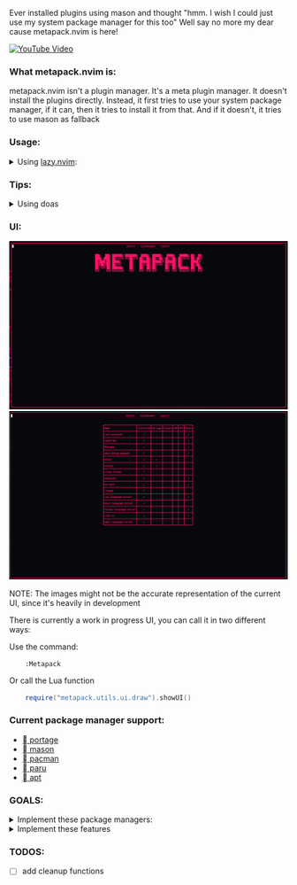 Ever installed plugins using mason and thought "hmm. I wish I could just use
my system package manager for this too" Well say no more my dear cause
metapack.nvim is here!

[![YouTube Video](https://img.youtube.com/vi/3dRy8ad6oHM/0.jpg)](https://www.youtube.com/watch?v=3dRy8ad6oHM)

### What metapack.nvim is:
metapack.nvim isn't a plugin manager. It's a meta plugin manager. It doesn't
install the plugins directly. Instead, it first tries to use your system
package manager, if it can, then it tries to install it from that. And if it
doesn't, it tries to use mason as fallback

### Usage:
<details>
    <summary>Using <a href="https://github.com/folke/lazy.nvim">lazy.nvim</a>:</summary>

```lua
    {
        "ingenarel/metapack.nvim",
        dependencies = {
            {
                "williamboman/mason.nvim", -- will try to make this optional in future
                config = true,
            },
            {
                "ingenarel/smart-floatterm.nvim", -- terminal plugin that i made to use with my other plugins
                config = true,
            }
        },
        config = function()
            require("metapack").setup{
                ensure_installed = {
                    --lsp
                    "pyright", -- package could be string for simple use
                    "clangd",
                    {
                        "lua-language-server",
                        portage = true,
                        os = "gentoo"
                    }, -- or it could be a table specifying stuff,
                    {
                        "lua-language-server-git",
                        aur = true,
                        os = "arch",
                        exec = "lua-language-server"
                    }, -- you can use execName if the package name isn't the same as the executable name
                    "bash-language-server",
                    "termux-language-server",
                    "ltex-ls",
                    "yaml-language-server",
                    --lsp
                    --dap
                    { "codelldb", mason = true}, -- if you use table, it's not idiotproof, so if you name a plugin wrong, that's on you.
                    "debugpy",
                    --dap
                    --formatter
                    "black",
                    "stylua",
                    "clang-format",
                    "beautysh",
                    --formatter
                }
            }
        end,
    }
```
</details>

### Tips:

<details>
    <summary> Using doas </summary>

Metapack works with sudo when trying to interact with your package
manager. But it can also use doas.

```lua
    require("metapack").setup{
        ensure_installed =(
            {
                --packages
            },
            doas = true
        }
```

</details>

### UI:

![Main Menu](images/main-menu.png)
![Packages](images/package-menu.png)

NOTE: The images might not be the accurate representation of the current UI,
since it's heavily in development

There is currently a work in progress UI, you can call it in two different
ways:


Use the command:
```vim
    :Metapack
```
Or call the Lua function

```lua
    require("metapack.utils.ui.draw").showUI()
```

### Current package manager support:
- [ portage](https://wiki.gentoo.org/wiki/Portage)
- [ mason](https://github.com/williamboman/mason.nvim)
- [󰣇 pacman](https://wiki.archlinux.org/title/Pacman)
- [󰣇 paru](https://github.com/Morganamilo/paru)
- [󰣚 apt](https://en.wikipedia.org/wiki/APT_(software))

### GOALS:
<details>
    <summary> Implement these package managers:</summary>

- [ ] building from source
- [ ] cargo
- [ ] dnf
- [ ] luarocks
- [ ] npm
- [ ] pip
- [ ] scoop
- [x] apt
- [x] yay
- [x] pacman
- [x] paru

</details>

<details>
    <summary> Implement these features </summary>

- Specifying:
    - [ ] version
    - [ ] commit hash
    - [x] ~operating system / Linux distro~
    - [x] ~package manager~

- Features:
    - [ ] A logger for managing, cleaning, deleting and updating packages.
    - [ ] Work with gentoo USE flags
        some stuff in gentoo, like codelldb and clang-format, are not separate
        packages, but instead they are USE flags in the clang package

</details>

### TODOS:
- [ ] add cleanup functions
<!-- vim: set textwidth=78: -->
